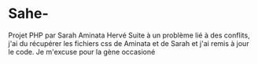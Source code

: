 # Sahe-
Projet PHP par Sarah Aminata Hervé 
Suite à un problème lié à des conflits, j'ai du récupérer les fichiers css de Aminata et de Sarah et j'ai remis à jour le code. 
Je m'excuse pour la gène occasioné

